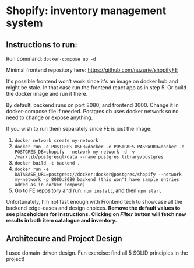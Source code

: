 # Shopify: inventory management system

## Instructions to run:

Run command: `docker-compose up -d`

Minimal frontend repository here: https://github.com/nuzurie/shopifyFE

It's possible frontend won't work since it's an image on docker hub and might be stale. In that case run the frontend
react app as in step 5. Or build the docker image and run it there.

By default, backend runs on port 8080, and frontend 3000. Change it in docker-compose file if needed.
Postgres db uses docker network so no need to change or expose anything.

If you wish to run them separately since FE is just the image:
1. `docker network create my-network`
2. `docker run -e POSTGRES_USER=docker -e POSTGRES_PASSWORD=docker -e POSTGRES_DB=shopify --network my-network -d -v /var/lib/postgresql/data --name postgres library/postgres`
3. `docker build -t backend .`
4. `docker run -e DATABASE_URL=postgres://docker:docker@postgres/shopify --network my-network -p 8080:8080 backend (this won't have sample entries added as in docker compose)`
5. Go to FE repository and run: `npm install`, and then `npm start`

Unfortunately, I'm not fast enough with Frontend tech to showcase all the backend edge-cases and design choices.
**Remove the default values to see placeholders for instructions.**
**Clicking on _Filter_ button will fetch new results in both item catalogue and inventory.**

## Architecure and Project Design

I used domain-driven design. Fun exercise: find all 5 SOLID principles in the project!

